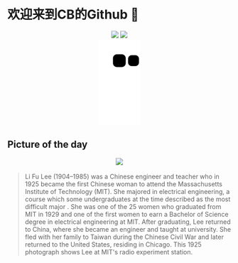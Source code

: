 
# 欢迎来到CB的Github 👋

<div align="center">
  <img height="137px" src="https://github-readme-stats.vercel.app/api?username=SuperCB&show_icons=true&theme=radical" />
  <img height="137px" src="https://github-readme-stats.vercel.app/api/top-langs/?username=SuperCB&hide_title=true&hide_border=true&layout=compact&langs_count=6&text_color=000&icon_color=fff" />
</div>


<div align="center">
    <img src="./contribution-snake/github-contribution-grid-snake.svg" />
</div>



## Picture of the day
<div align="center">
  <img width=400px src="https://upload.wikimedia.org/wikipedia/commons/thumb/8/89/Li_Fu_Lee_at_the_Massachusetts_Institute_of_Technology%27s_radio_experiment_station%2C_1925_%28MIT_Museum%29_-_Restoration.jpg/525px-Li_Fu_Lee_at_the_Massachusetts_Institute_of_Technology%27s_radio_experiment_station%2C_1925_%28MIT_Museum%29_-_Restoration.jpg" />
</div>

>Li Fu Lee  (1904–1985) was a Chinese engineer and teacher who in 1925 became the first Chinese woman to attend the  Massachusetts Institute of Technology  (MIT). She majored in electrical engineering, a course which some undergraduates at the time described as the most difficult  major . She was one of the 25 women who graduated from MIT in 1929 and one of the first women to earn a Bachelor of Science degree in electrical engineering at MIT. After graduating, Lee returned to China, where she became an engineer and taught at university. She fled with her family to Taiwan during the  Chinese Civil War  and later returned to the United States, residing in Chicago. This 1925 photograph shows Lee at MIT's radio experiment station.


